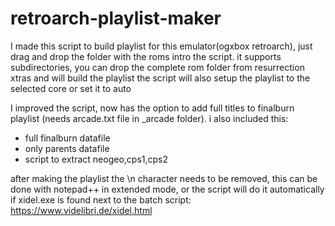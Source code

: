 # retroarch-playlist-maker
I made this script to build playlist for this emulator(ogxbox retroarch), just drag and drop the folder with the roms intro the script.
it supports subdirectories, you can drop the complete rom folder from resurrection xtras and will build the playlist
the script will also setup the playlist to the selected core or set it to auto

I improved the script, now has the option to add full titles to finalburn playlist (needs arcade.txt file in _arcade folder). i also included this:
- full finalburn datafile
- only parents datafile
- script to extract neogeo,cps1,cps2

after making the playlist the \n character needs to be removed, this can be done with notepad++ in extended mode,
or the script will do it automatically if xidel.exe is found next to the batch script: https://www.videlibri.de/xidel.html
